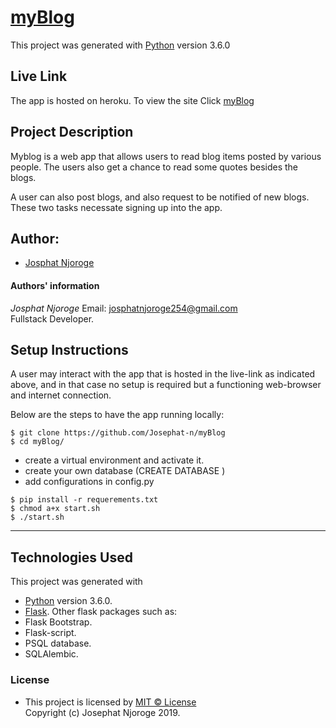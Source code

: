 # [myBlog]()

This project was generated with [Python](https://www.python.org/) version 3.6.0 <br>

## Live Link
The app is hosted on heroku. To view the site Click [myBlog]()

## Project Description
  Myblog is a web app that allows users to read blog items posted by various people. The users also get a chance to read some quotes besides the blogs. <br>

  A user can also post blogs, and also request to be notified of new blogs. These two tasks necessate signing up into the app.

## Author: 
  * [Josphat Njoroge](https://github.com/Josephat-n/IamJosphat)

#### Authors' information
*Josphat Njoroge*
    Email: josphatnjoroge254@gmail.com <br>
    Fullstack Developer.<br>
         
## Setup Instructions
A user may interact with the app that is hosted in the live-link as indicated above, and in that case no setup is required but a functioning web-browser and internet connection.<br>

Below are the steps to have the app running locally:

  ```
  $ git clone https://github.com/Josephat-n/myBlog
  $ cd myBlog/
  ```
  * create a virtual environment and activate it.
  * create your own database (CREATE DATABASE <dbname>)
  * add configurations in config.py
  
  ```
  $ pip install -r requerements.txt
  $ chmod a+x start.sh
  $ ./start.sh
  ```
  <hr>
       
## Technologies Used
  This project was generated with
  * [Python](https://www.python.org/) version 3.6.0. 
  * [Flask](https://www.fullstackpython.com/flask.html).
  Other flask packages such as:
  * Flask Bootstrap.
  * Flask-script.
  * PSQL database.
  * SQLAlembic.

### License
* This project is licensed by [MIT &copy; License](LICENSE.txt)<br>
  Copyright (c) Josephat Njoroge 2019.
  



